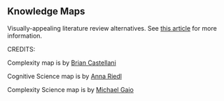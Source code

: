 ## Knowledge Maps

Visually-appealing literature review alternatives. See [this article](https://blogs.lse.ac.uk/impactofsocialsciences/2019/05/14/the-death-of-the-literature-review-and-the-rise-of-the-dynamic-knowledge-map/) for more information. 

CREDITS:

Complexity map is by [Brian Castellani](https://www.art-sciencefactory.com/briancastellani.html)

Cognitive Science map is by [Anna Riedl](http://www.riedlanna.com/cognitivesciencemap.html)

Complexity Science map is by [Michael Gaio](https://thehomunculus.wordpress.com/2009/12/07/cognitive-science-3d-mind-map/)
